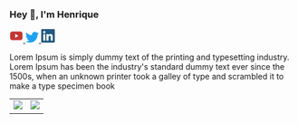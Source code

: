 <!--<p align='center'>
  <img width='56' src='https://github.com/henrikhorbovyi/henrikhorbovyi.github.io/blob/master/assets/imgs/pixel_me.png'/>
</p>-->
### Hey 👋, I'm Henrique
<a href='https://youtube.com/rapaduradev'>
  <img width='24' src='https://github.com/henrikhorbovyi/henrikhorbovyi/blob/master/yt.png'>
</a> 
<a href='https://twitter.com/henrikhorbovyi'>
  <img width='24' src='https://github.com/henrikhorbovyi/henrikhorbovyi/blob/master/twitter-logo-2-1.png'>
</a> 
<a href='https://www.linkedin.com/in/henrique-horbovyi-719b92a9/'>
  <img width='24' src='https://github.com/henrikhorbovyi/henrikhorbovyi/blob/master/linkedin-logo.png'>
</a> 
<br>
<p>Lorem Ipsum is simply dummy text of the printing and typesetting industry. Lorem Ipsum has been the industry's standard dummy text ever since the 1500s, when an unknown printer took a galley of type and scrambled it to make a type specimen book</p>

<table align='center'>
  <row>
    <td>
      <img height='172' src='https://github-readme-stats.vercel.app/api?username=henrikhorbovyi&show_icons=true&theme=vue'>
    </td>
    <td>
      <img height='172' src='https://github-readme-stats.vercel.app/api/top-langs/?username=henrikhorbovyi&theme=vue&layout=compact'>
    </td>
  </row>
</table>

